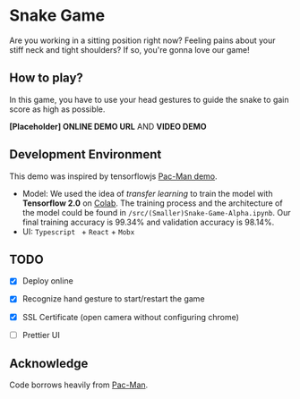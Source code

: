 # Snake Game

Are you working in a sitting position right now? Feeling pains about your stiff neck and tight shoulders? If so, you're gonna love our game! 


## How to play? 

In this game, you have to use your head gestures to guide the snake to gain score as high as possible. 

**[Placeholder] ONLINE DEMO URL** AND **VIDEO DEMO**


## Development Environment

This demo was inspired by tensorflowjs [Pac-Man demo](https://www.tensorflow.org/js/demos/). 

* Model: We used the idea of *transfer learning* to train the model with **Tensorflow 2.0** on [Colab](https://colab.research.google.com/). The training process and the architecture of the model could be found in `/src/(Smaller)Snake-Game-Alpha.ipynb`. Our final training accuracy is 99.34% and validation accuracy is 98.14%. 
* UI: `Typescript ` + `React` + `Mobx`  


## TODO

- [x] Deploy online

- [x] Recognize hand gesture to start/restart the game

- [x] SSL Certificate (open camera without configuring chrome)

- [ ] Prettier UI


## Acknowledge

Code borrows heavily from [Pac-Man](https://github.com/tensorflow/tfjs-examples/tree/master/webcam-transfer-learning).
